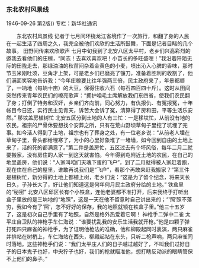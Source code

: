 ### 东北农村风景线

1946-09-26
第2版()
专栏：新华社通讯

　　东北农村风景线
    记者于七月间环绕龙江省境作了一次旅行，和翻了身的人民在一起生活了四周之久，我完全被他们欢欣的生活所鼓舞，下面是记者目睹的几个故事。
            田野间传来欢欣歌声
    七月中旬我到了北安八区太平村，老乡们兴高彩烈的邀我去看他们的庄稼，“同志！去喜欢喜欢吧！小苗长的多旺盛哩！”我沿着阡陌无际的田陇走去，那绿油油的秋苗间杂着金黄色的小麦，喷出沁入心脾的香味，那时节玉米刚吐须，豆角才上架，可是老乡们已磨亮了镰刀，准备着胜利的收割了，他们满面笑容地告诉我：“今年庄稼要比往年强两三倍，民主政府来了，年景都顺了，一垧地（每垧十亩）的大豆，保得住收六石（每石四百四十斤）。这时从田间突然传来青年农民们的嘹亮歌声：“拥护咱毛主席解放我们东四省，使我们农民翻了身；打倒了特务和汉奸，乡亲们齐向前，同心努力，有仇报仇、有冤报冤，十年帐目今日还，实行民主见青天，诉苦大会诉了冤，清算得了房和田，平等生活乐安然。”
            移坟盖房植树忙
    北安五区分到土地的人有三忙：一是移坟忙，从前没有地的农民，祖宗的尸骨休要想找个安葬之所，只有在荒山野坝草甸子里挖了坑埋了完事。如今活人得到了土地，祖宗也有了葬身之处，有一位老乡说：“从前老人埋在草甸子里，骨头都给埋寒了，为小的心里好象堆了一堵墙，如今回到自由的土地上来了，活的死的都满意了。”第二件是盖房忙，五区过去有个坏风俗，每年二月二就要搬家，没有房住的人家一到这天就害怕。今年得到屯附近土地的农民，在自己的地里盖房，他们说：“人家叫咱们天魂下蛋的飞户”，到了二月就得被人家赶着跑，现在住在自己的屋里，谁敢再说我们是“飞户”，看那个再敢来赶我搬家？”第三件是植树忙，新分得的土地上都植上树，老乡们说：“这是为了留个纪念，将来天长日久，子孙长大了，好让他们知道这是何年何月民主政府分给的土地。”
            铁盒里的“秘密”
    北安八区邱区长有个小铁盒，连他老婆都不准打开，后来我终于打听出盒子里放的是三垧地的“地照”，这是一天在他不留意时自己讲出来的；“‘照’照不落穷，我如今有了‘照’，怎不好好的保存，我的地照就锁在铁盒子里。”他三十五岁了，这是初次自己手里有了地照，自然是格外热爱着它啊！
            神枪手二弹中二雀
    太平庄自卫队的神枪手车仁海说：“谁要扰乱我的安乐生活我就开枪。”他是四颗子弹打死四只麻雀的神枪手，为了证明他枪法的准确，他和柳殿起同时表演，两只麻雀并排站在树梢上，车仁海站在西头，柳殿起站在东头，只听二枪声响，两只麻雀同时落地。这些神枪手们说：“我们太平庄人们的日子越过越好了，不叫我们过好日子的日本鬼子也好，中央狞子也好，我们的枪就瞄准他，想打瞎反动派的眼睛管保不上他们的鼻子。”
